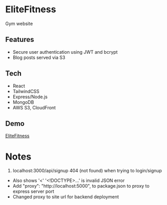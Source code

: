 # EliteFitness
Gym website

## Features
- Secure user authentication using JWT and bcrypt
- Blog posts served via S3

## Tech
- React
- TailwindCSS
- Express/Node.js
- MongoDB
- AWS S3, CloudFront

## Demo
[EliteFitness](https://mern-gym-frontend.vercel.app)

# Notes
1. localhost:3000/api/signup 404 (not found) when trying to login/signup
- Also shows '<' '<!DOCTYPE>...' is invalid JSON error
- Add "proxy": "http://localhost:5000", to package.json to proxy to express server port
- Changed proxy to site url for backend deployment

